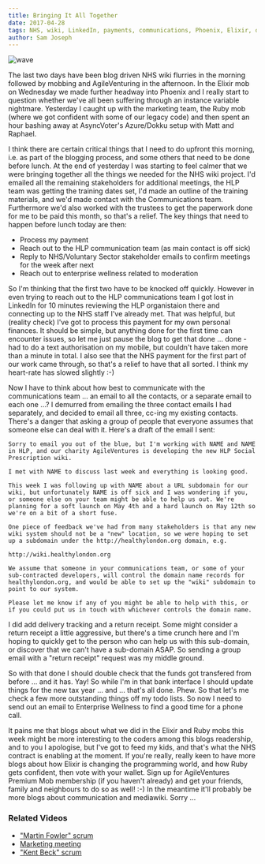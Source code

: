 ```yaml
---
title: Bringing It All Together
date: 2017-04-28
tags: NHS, wiki, LinkedIn, payments, communications, Phoenix, Elixir, domain names
author: Sam Joseph
---
```


![wave](/images/wave.jpg)

The last two days have been blog driven NHS wiki flurries in the morning followed by mobbing and AgileVenturing in the afternoon.  In the Elixir mob on Wednesday we made further headway into Phoenix and I really start to question whether we've all been suffering through an instance variable nightmare.  Yesterday I caught up with the marketing team, the Ruby mob (where we got confident with some of our legacy code) and then spent an hour bashing away at AsyncVoter's Azure/Dokku setup with Matt and Raphael.

I think there are certain critical things that I need to do upfront this morning, i.e. as part of the blogging process, and some others that need to be done before lunch.  At the end of yesterday I was starting to feel calmer that we were bringing together all the things we needed for the NHS wiki project.  I'd emailed all the remaining stakeholders for additional meetings, the HLP team was getting the training dates set, I'd made an outline of the training materials, and we'd made contact with the Communications team.  Furthermore we'd also worked with the trustees to get the paperwork done for me to be paid this month, so that's a relief.  The key things that need to happen before lunch today are then:

* Process my payment
* Reach out to the HLP communication team (as main contact is off sick)
* Reply to NHS/Voluntary Sector stakeholder emails to confirm meetings for the week after next
* Reach out to enterprise wellness related to moderation

So I'm thinking that the first two have to be knocked off quickly. However in even trying to reach out to the HLP communications team I got lost in LinkedIn for 10 minutes reviewing the HLP organistaion there and connecting up to the NHS staff I've already met.  That was helpful, but (reality check) I've got to process this payment for my own personal finances.  It should be simple, but anything done for the first time can encounter issues, so let me just pause the blog to get that done ... done - had to do a text authorisation on my mobile, but couldn't have taken more than a minute in total.  I also see that the NHS payment for the first part of our work came through, so that's a relief to have that all sorted.  I think my heart-rate has slowed slightly :-)

Now I have to think about how best to communicate with the communications team ... an email to all the contacts, or a separate email to each one ...?  I demurred from emailing the three contact emails I had separately, and decided to email all three, cc-ing my existing contacts.  There's a danger that asking a group of people that everyone assumes that someone else can deal with it.  Here's a draft of the email I sent:

```
Sorry to email you out of the blue, but I'm working with NAME and NAME in HLP, and our charity AgileVentures is developing the new HLP Social Prescription wiki.

I met with NAME to discuss last week and everything is looking good.

This week I was following up with NAME about a URL subdomain for our wiki, but unfortunately NAME is off sick and I was wondering if you, or someone else on your team might be able to help us out. We're planning for a soft launch on May 4th and a hard launch on May 12th so we're on a bit of a short fuse.

One piece of feedback we've had from many stakeholders is that any new wiki system should not be a "new" location, so we were hoping to set up a subdomain under the http://healthylondon.org domain, e.g.

http://wiki.healthylondon.org

We assume that someone in your communications team, or some of your sub-contracted developers, will control the domain name records for healthylondon.org, and would be able to set up the "wiki" subdomain to point to our system.

Please let me know if any of you might be able to help with this, or if you could put us in touch with whichever controls the domain name.
```

I did add delivery tracking and a return receipt.  Some might consider a return receipt a little aggressive, but there's a time crunch here and I'm hoping to quickly get to the person who can help us with this sub-domain, or discover that we can't have a sub-domain ASAP.  So sending a group email with a "return receipt" request was my middle ground.

So with that done I should double check that the funds got transfered from before ... and it has. Yay! So while I'm in that bank interface I should update things for the new tax year ... and ... that's all done. Phew.  So that let's me check a few more outstanding things off my todo lists.  So now I need to send out an email to Enterprise Wellness to find a good time for a phone call.

It pains me that blogs about what we did in the Elixir and Ruby mobs this week might be more interesting to the coders among this blogs readership, and to you I apologise, but I've got to feed my kids, and that's what the NHS contract is enabling at the moment.  If you're really, really keen to have more blogs about how Elixir is changing the programming world, and how Ruby gets confident, then vote with your wallet.  Sign up for AgileVentures Premium Mob membership (if you haven't already) and get your friends, family and neighbours to do so as well! :-)  In the meantime it'll probably be more blogs about communication and mediawiki. Sorry ...

### Related Videos

* ["Martin Fowler" scrum](https://www.youtube.com/edit?o=U&video_id=BW21_enHixI)
* [Marketing meeting](https://www.youtube.com/edit?o=U&video_id=nH0wPOZ9Ryk)
* ["Kent Beck" scrum](https://www.youtube.com/edit?o=U&video_id=tU7lTV99tYY)
